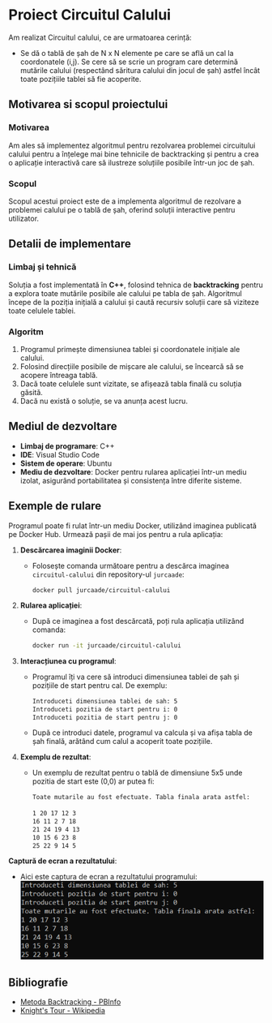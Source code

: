 # Proiect Circuitul Calului
Am realizat Circuitul calului, ce are urmatoarea cerință:
- Se dă o tablă de șah de N x N elemente pe care se află un cal la
coordonatele (i,j). Se cere să se scrie un program care determină mutările calului
(respectând săritura calului din jocul de șah) astfel încât toate pozițiile tablei să
fie acoperite.

## Motivarea si scopul proiectului
### Motivarea
Am ales să implementez algoritmul pentru rezolvarea problemei circuitului calului pentru a înțelege mai bine tehnicile de backtracking și pentru a crea o aplicație interactivă care să ilustreze soluțiile posibile într-un joc de șah.
### Scopul
Scopul acestui proiect este de a implementa algoritmul de rezolvare a problemei calului pe o tablă de șah, oferind soluții interactive pentru utilizator.

## Detalii de implementare
### Limbaj și tehnică
Soluția a fost implementată în **C++**, folosind tehnica de **backtracking** pentru a explora toate mutările posibile ale calului pe tabla de șah. Algoritmul începe de la poziția inițială a calului și caută recursiv soluții care să viziteze toate celulele tablei.
### Algoritm
1. Programul primește dimensiunea tablei și coordonatele inițiale ale calului.
2. Folosind direcțiile posibile de mișcare ale calului, se încearcă să se acopere întreaga tablă.
3. Dacă toate celulele sunt vizitate, se afișează tabla finală cu soluția găsită.
4. Dacă nu există o soluție, se va anunța acest lucru.

## Mediul de dezvoltare
- **Limbaj de programare**: C++
- **IDE**: Visual Studio Code
- **Sistem de operare**: Ubuntu
- **Mediu de dezvoltare**: Docker pentru rularea aplicației într-un mediu izolat, asigurând portabilitatea și consistența între diferite sisteme.

## Exemple de rulare
Programul poate fi rulat într-un mediu Docker, utilizând imaginea publicată pe Docker Hub. Urmează pașii de mai jos pentru a rula aplicația:

1. **Descărcarea imaginii Docker**:
   - Folosește comanda următoare pentru a descărca imaginea `circuitul-calului` din repository-ul `jurcaade`:
     ```bash
     docker pull jurcaade/circuitul-calului
     ```

2. **Rularea aplicației**:
   - După ce imaginea a fost descărcată, poți rula aplicația utilizând comanda:
     ```bash
     docker run -it jurcaade/circuitul-calului
     ```

3. **Interacțiunea cu programul**:
   - Programul îți va cere să introduci dimensiunea tablei de șah și pozițiile de start pentru cal. De exemplu:
     ```
     Introduceti dimensiunea tablei de sah: 5
     Introduceti pozitia de start pentru i: 0
     Introduceti pozitia de start pentru j: 0
     ```
   - După ce introduci datele, programul va calcula și va afișa tabla de șah finală, arătând cum calul a acoperit toate pozițiile.

4. **Exemplu de rezultat**:
   - Un exemplu de rezultat pentru o tablă de dimensiune 5x5 unde pozitia de start este (0,0) ar putea fi:
     ```
     Toate mutarile au fost efectuate. Tabla finala arata astfel:

     1 20 17 12 3
     16 11 2 7 18
     21 24 19 4 13
     10 15 6 23 8
     25 22 9 14 5
     ```
**Captură de ecran a rezultatului**:
   - Aici este captura de ecran a rezultatului programului:
   ![Exemplu de rezultat](imagine/captura-program.png)

## Bibliografie
- [Metoda Backtracking - PBInfo](https://www.pbinfo.ro/articole/16597/metoda-backtracking)
- [Knight's Tour - Wikipedia](https://en.wikipedia.org/wiki/Knight%27s_tour)